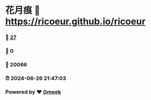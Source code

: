 # 花月痕 :link: https://ricoeur.github.io/ricoeur 
### :page_facing_up: [27](https://ricoeur.github.io/ricoeur/tag.html) 
### :speech_balloon: 0 
### :hibiscus: 20066 
### :alarm_clock: 2024-06-26 21:47:03 
### Powered by :heart: [Gmeek](https://github.com/Meekdai/Gmeek)
